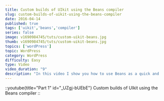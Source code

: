 ```yaml
---
title: Custom builds of UIkit using the Beans compiler
slug: custom-builds-of-uikit-using-the-beans-compiler
date: 2016-04-14
published: true
tags: ['uikit','beans','compiler']
series: false
image: v1690984745/tuts/custom-uikit-beans.jpg
thumb: v1690984745/tuts/custom-uikit-beans.jpg
topics: ['wordPress']
topic: WordPress
category: WordPress
difficulty: Easy
type: Video
video_duration: "9"
description: "In this video I show you how to use Beans as a quick and easy way to create custom builds of UIkit, for your static projects. Also covers Beans auto-loading feature, which takes the frustration out of loading UIkit components without the needed dependencies."
---
```

::youtube{title="Part 1" id="_UZgj-bUEbE"}
Custom builds of UIkit using the Beans compiler
::